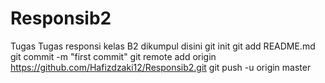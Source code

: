 # Responsib2
Tugas Tugas responsi kelas B2 dikumpul disini
git init
git add README.md
git commit -m "first commit"
git remote add origin https://github.com/Hafizdzaki12/Responsib2.git
git push -u origin master
